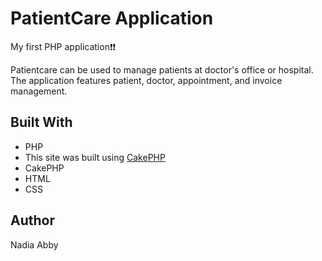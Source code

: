 # PatientCare Application

My first PHP application:exclamation::exclamation:

Patientcare can be used to manage patients at doctor's office or hospital. The application features patient, doctor, appointment, and invoice management.  

## Built With

+ PHP
+ This site was built using [CakePHP](https://cakephp.org/)
+ CakePHP
+ HTML
+ CSS 

## Author 

Nadia Abby 



